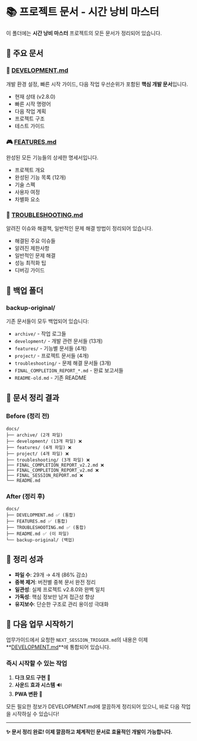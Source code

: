 # 📚 프로젝트 문서 - 시간 낭비 마스터

이 폴더에는 **시간 낭비 마스터** 프로젝트의 모든 문서가 정리되어 있습니다.

## 📖 주요 문서

### 🚀 [DEVELOPMENT.md](DEVELOPMENT.md)
개발 환경 설정, 빠른 시작 가이드, 다음 작업 우선순위가 포함된 **핵심 개발 문서**입니다.
- 현재 상태 (v2.8.0)
- 빠른 시작 명령어
- 다음 작업 계획
- 프로젝트 구조
- 테스트 가이드

### 🎮 [FEATURES.md](FEATURES.md)
완성된 모든 기능들의 상세한 명세서입니다.
- 프로젝트 개요
- 완성된 기능 목록 (12개)
- 기술 스펙
- 사용자 여정
- 차별화 요소

### 🔧 [TROUBLESHOOTING.md](TROUBLESHOOTING.md)
알려진 이슈와 해결책, 일반적인 문제 해결 방법이 정리되어 있습니다.
- 해결된 주요 이슈들
- 알려진 제한사항
- 일반적인 문제 해결
- 성능 최적화 팁
- 디버깅 가이드

## 📁 백업 폴더

### backup-original/
기존 문서들이 모두 백업되어 있습니다:
- `archive/` - 작업 로그들
- `development/` - 개발 관련 문서들 (13개)
- `features/` - 기능별 문서들 (4개)
- `project/` - 프로젝트 문서들 (4개)
- `troubleshooting/` - 문제 해결 문서들 (3개)
- `FINAL_COMPLETION_REPORT_*.md` - 완료 보고서들
- `README-old.md` - 기존 README

## 🎯 문서 정리 결과

### Before (정리 전)
```
docs/
├── archive/ (2개 파일)
├── development/ (13개 파일) ❌
├── features/ (4개 파일) ❌
├── project/ (4개 파일) ❌
├── troubleshooting/ (3개 파일) ❌
├── FINAL_COMPLETION_REPORT_v2.2.md ❌
├── FINAL_COMPLETION_REPORT_v2.md ❌
├── FINAL_SESSION_REPORT.md ❌
└── README.md
```

### After (정리 후)
```
docs/
├── DEVELOPMENT.md ✅ (통합)
├── FEATURES.md ✅ (통합)
├── TROUBLESHOOTING.md ✅ (통합)
├── README.md ✅ (이 파일)
└── backup-original/ (백업)
```

## 🔄 정리 성과

- **파일 수**: 29개 → 4개 (86% 감소)
- **중복 제거**: 버전별 중복 문서 완전 정리
- **일관성**: 실제 프로젝트 v2.8.0와 완벽 일치
- **가독성**: 핵심 정보만 남겨 접근성 향상
- **유지보수**: 단순한 구조로 관리 용이성 극대화

## 🎯 다음 업무 시작하기

업무가이드에서 요청한 `NEXT_SESSION_TRIGGER.md`의 내용은 이제 **[DEVELOPMENT.md](DEVELOPMENT.md)**에 통합되어 있습니다.

### 즉시 시작할 수 있는 작업
1. **다크 모드 구현** 🌙
2. **사운드 효과 시스템** 🔊  
3. **PWA 변환** 📱

모든 필요한 정보가 DEVELOPMENT.md에 깔끔하게 정리되어 있으니, 바로 다음 작업을 시작하실 수 있습니다!

---

**✨ 문서 정리 완료! 이제 깔끔하고 체계적인 문서로 효율적인 개발이 가능합니다.**